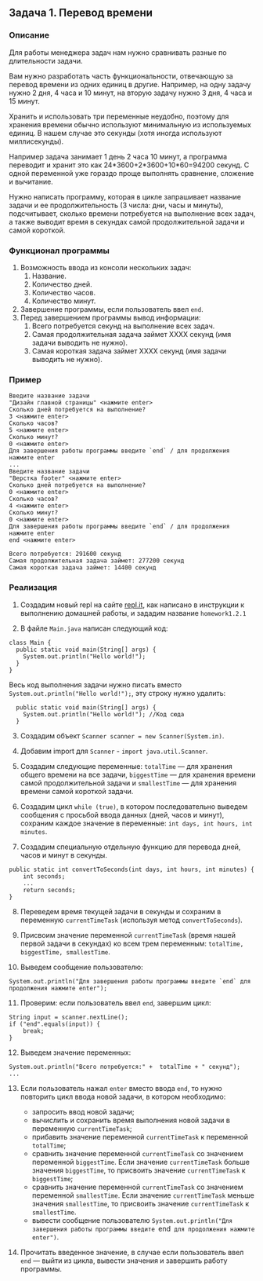 ## Задача 1. Перевод времени

### Описание
Для работы менеджера задач нам нужно сравнивать разные по длительности задачи.

Вам нужно разработать часть функциональности, отвечающую за перевод времени из одних единиц в другие. Например, на одну задачу нужно 2 дня, 4 часа и 10 минут, на вторую задачу нужно 3 дня, 4 часа и 15 минут.

Хранить и использовать три переменные неудобно, поэтому для хранения времени обычно используют минимальную из используемых единиц. В нашем случае это секунды (хотя иногда используют миллисекунды).

Например задача занимает 1 день 2 часа 10 минут, а программа переводит и хранит это как 24\*3600\+2*3600\+10\*60=94200 секунд.
С одной переменной уже гораздо проще выполнять сравнение, сложение и вычитание.

Нужно написать программу, которая в цикле запрашивает название задачи и ее продолжительность (3 числа: дни, часы и минуты), подсчитывает, сколько времени потребуется на выполнение всех задач, а также выводит время в секундах самой продолжительной задачи и самой короткой.

### Функционал программы
1. Возможность ввода из консоли нескольких задач:
    1. Название.
    2. Количество дней.
    3. Количество часов.
    4. Количество минут.
2. Завершение программы, если пользователь ввел `end`.
3. Перед завершением программы вывод информации:
    1. Всего потребуется секунд на выполнение всех задач.
    2. Самая продолжительная задача займет XXXX секунд (имя задачи выводить не нужно).
    3. Самая короткая задача займет XXXX секунд (имя задачи выводить не нужно).

### Пример
```
Введите название задачи
"Дизайн главной страницы" <нажмите enter>
Сколько дней потребуется на выполнение?
3 <нажмите enter>
Сколько часов?
5 <нажмите enter>
Сколько минут?
0 <нажмите enter>
Для завершения работы программы введите `end` / для продолжения нажмите enter
...
Введите название задачи
"Верстка footer" <нажмите enter>
Сколько дней потребуется на выполнение?
0 <нажмите enter>
Сколько часов?
4 <нажмите enter>
Сколько минут?
0 <нажмите enter>
Для завершения работы программы введите `end` / для продолжения нажмите enter
end <нажмите enter>

Всего потребуется: 291600 секунд
Самая продолжительная задача займет: 277200 секунд
Самая короткая задача займет: 14400 секунд
```

### Реализация
1. Создадим новый repl на сайте [repl.it](https://repl.it/repls), как написано в инструкции к выполнению домашней работы, и зададим название `homework1.2.1`

2. В файле `Main.java` написан следующий код:

```
class Main {
  public static void main(String[] args) {
    System.out.println("Hello world!");
  }
}
``` 

Весь код выполнения задачи нужно писать вместо `System.out.println("Hello world!");`, эту строку нужно удалить:

```
  public static void main(String[] args) {
    System.out.println("Hello world!"); //Код сюда
  }
```

3. Создадим объект `Scanner scanner = new Scanner(System.in)`.

4. Добавим import для `Scanner` - `import java.util.Scanner`.

5. Создадим следующие переменные: `totalTime` — для хранения общего времени на все задачи, `biggestTime` — для хранения времени самой продолжительной задачи и `smallestTime` — для хранения времени самой короткой задачи.

6. Создадим цикл `while (true)`, в котором последовательно выведем сообщения с просьбой ввода данных 
(дней, часов и минут), сохраним каждое значение в переменные: `int days, int hours, int minutes`.

7. Создадим специальную отдельную функцию для перевода дней, часов и минут в секунды.

```
public static int convertToSeconds(int days, int hours, int minutes) {
    int seconds;
    ...
    return seconds; 
}
```

8. Переведем время текущей задачи в секунды и сохраним в переменную `currentTimeTask` (используя метод `convertToSeconds`).

9. Присвоим значение переменной `currentTimeTask` (время нашей первой задачи в секундах) ко всем трем переменным: `totalTime, biggestTime, smallestTime`.

10. Выведем сообщение пользователю:

```
System.out.println("Для завершения работы программы введите `end` для продолжения нажмите enter");
```

11. Проверим: если пользователь ввел `end`, завершим цикл:

```
String input = scanner.nextLine();
if ("end".equals(input)) {
    break;
}
```

12. Выведем значение переменных:

```
System.out.println("Всего потребуется:" +  totalTime + " секунд");
...
```

13. Если пользователь нажал `enter` вместо  ввода `end`, то нужно повторить цикл ввода новой задачи, в котором необходимо:
    - запросить ввод новой задачи;
    - вычислить и сохранить время выполнения новой задачи в переменную `currentTimeTask`;
    - прибавить значение переменной `currentTimeTask` к переменной `totalTime`;
    - сравнить значение переменной `currentTimeTask` со значением переменной `biggestTime`. Если значение `currentTimeTask` больше значения `biggestTime`, то присвоить значение `currentTimeTask` к `biggestTime`;
    - сравнить значение переменной `currentTimeTask` со значением переменной `smallestTime`. Если значение `currentTimeTask` меньше значения `smallestTime`, то присвоить значение `currentTimeTask` к `smallestTime`.
    - вывести сообщение пользователю `System.out.println("Для завершения работы программы введите `end` для продолжения нажмите enter")`. 
    
14. Прочитать введенное значение, в случае если пользователь ввел `end` — выйти из цикла, вывести значения и завершить работу программы.
